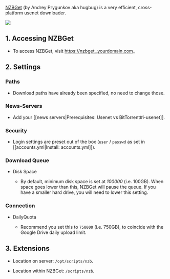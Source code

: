 [NZBGet](https://nzbget.net/) (by Andrey Prygunkov aka hugbug) is a very efficient, cross-platform usenet downloader.

![](https://nzbget.net/images/Web-Interface-01-Downloads.png)

## 1. Accessing NZBGet

- To access NZBGet, visit https://nzbget._yourdomain.com_

## 2. Settings


### Paths

- Download paths have already been specified, no need to change those.

### News-Servers

- Add your [[news servers|Prerequisites: Usenet vs BitTorrent#i-usenet]].

### Security

- Login settings are preset out of the box (`user` / `passwd` as set in [[accounts.yml|Install: accounts.yml]]).

### Download Queue

- Disk Space

  - By default, minimum disk space is set at _100000_ (i.e. 100GB). When space goes lower than this, NZBGet will pause the queue. If you have a smaller hard drive, you will need to lower this setting. 

### Connection

- DailyQuota

  - Recommend you set this to `750000` (i.e. 750GB), to coincide with the Google Drive daily upload limit.  


## 3. Extensions

- Location on server: `/opt/scripts/nzb`. 

- Location within NZBGet: `/scripts/nzb`.

